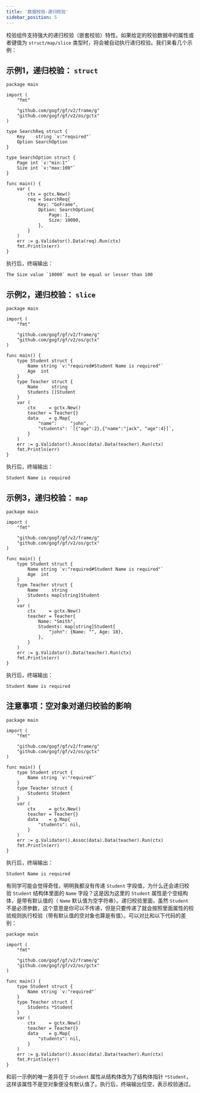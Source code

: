 ```yaml
---
title: '数据校验-递归校验'
sidebar_position: 5
---
```


校验组件支持强大的递归校验（嵌套校验）特性。如果给定的校验数据中的属性或者键值为 `struct/map/slice` 类型时，将会被自动执行递归校验。我们来看几个示例：

## 示例1，递归校验： `struct`

```
package main

import (
	"fmt"

	"github.com/gogf/gf/v2/frame/g"
	"github.com/gogf/gf/v2/os/gctx"
)

type SearchReq struct {
	Key    string `v:"required"`
	Option SearchOption
}

type SearchOption struct {
	Page int `v:"min:1"`
	Size int `v:"max:100"`
}

func main() {
	var (
		ctx = gctx.New()
		req = SearchReq{
			Key: "GoFrame",
			Option: SearchOption{
				Page: 1,
				Size: 10000,
			},
		}
	)
	err := g.Validator().Data(req).Run(ctx)
	fmt.Println(err)
}
```

执行后，终端输出：

```
The Size value `10000` must be equal or lesser than 100
```

## 示例2，递归校验： `slice`

```
package main

import (
	"fmt"

	"github.com/gogf/gf/v2/frame/g"
	"github.com/gogf/gf/v2/os/gctx"
)

func main() {
	type Student struct {
		Name string `v:"required#Student Name is required"`
		Age  int
	}
	type Teacher struct {
		Name     string
		Students []Student
	}
	var (
		ctx     = gctx.New()
		teacher = Teacher{}
		data    = g.Map{
			"name":     "john",
			"students": `[{"age":2},{"name":"jack", "age":4}]`,
		}
	)
	err := g.Validator().Assoc(data).Data(teacher).Run(ctx)
	fmt.Println(err)
}
```

执行后，终端输出：

```
Student Name is required
```

## 示例3，递归校验： `map`

```
package main

import (
	"fmt"

	"github.com/gogf/gf/v2/frame/g"
	"github.com/gogf/gf/v2/os/gctx"
)

func main() {
	type Student struct {
		Name string `v:"required#Student Name is required"`
		Age  int
	}
	type Teacher struct {
		Name     string
		Students map[string]Student
	}
	var (
		ctx     = gctx.New()
		teacher = Teacher{
			Name: "Smith",
			Students: map[string]Student{
				"john": {Name: "", Age: 18},
			},
		}
	)
	err := g.Validator().Data(teacher).Run(ctx)
	fmt.Println(err)
}
```

执行后，终端输出：

```
Student Name is required
```

## 注意事项：空对象对递归校验的影响

```
package main

import (
	"fmt"

	"github.com/gogf/gf/v2/frame/g"
	"github.com/gogf/gf/v2/os/gctx"
)

func main() {
	type Student struct {
		Name string `v:"required"`
	}
	type Teacher struct {
		Students Student
	}
	var (
		ctx     = gctx.New()
		teacher = Teacher{}
		data    = g.Map{
			"students": nil,
		}
	)
	err := g.Validator().Assoc(data).Data(teacher).Run(ctx)
	fmt.Println(err)
}
```

执行后，终端输出：

```
Student Name is required
```

有同学可能会觉得奇怪，明明我都没有传递 `Student` 字段值，为什么还会递归校验 `Student` 结构体里面的 `Name` 字段？这是因为这里的 `Student` 属性是个空结构体，是带有默认值的（ `Name` 默认值为空字符串）。递归校验里面，虽然 `Student` 不是必须参数，这个意思是你可以不传递，但是只要传递了就会按照里面属性的校验规则执行校验（带有默认值的空对象也算是有值）。可以对比和以下代码的差别：

```
package main

import (
	"fmt"

	"github.com/gogf/gf/v2/frame/g"
	"github.com/gogf/gf/v2/os/gctx"
)

func main() {
	type Student struct {
		Name string `v:"required"`
	}
	type Teacher struct {
		Students *Student
	}
	var (
		ctx     = gctx.New()
		teacher = Teacher{}
		data    = g.Map{
			"students": nil,
		}
	)
	err := g.Validator().Assoc(data).Data(teacher).Run(ctx)
	fmt.Println(err)
}
```

和前一示例的唯一差异在于 `Student` 属性从结构体改为了结构体指针 `*Student`，这样该属性不是空对象便没有默认值了。执行后，终端输出位空，表示校验通过。